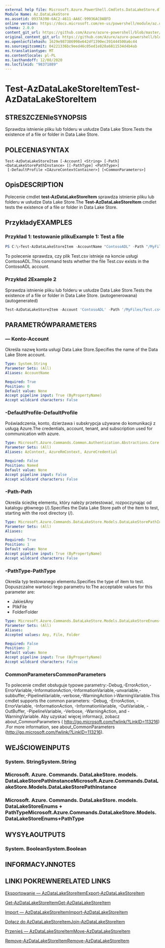 ```yaml
---
external help file: Microsoft.Azure.PowerShell.Cmdlets.DataLakeStore.dll-Help.xml
Module Name: Az.DataLakeStore
ms.assetid: 0937A390-6AC2-4611-AA6C-99936AC0ABFD
online version: https://docs.microsoft.com/en-us/powershell/module/az.datalakestore/test-azdatalakestoreitem
schema: 2.0.0
content_git_url: https://github.com/Azure/azure-powershell/blob/master/src/DataLakeStore/DataLakeStore/help/Test-AzDataLakeStoreItem.md
original_content_git_url: https://github.com/Azure/azure-powershell/blob/master/src/DataLakeStore/DataLakeStore/help/Test-AzDataLakeStoreItem.md
ms.openlocfilehash: 1629e987386998e642df1390ec391444500a6c44
ms.sourcegitcommit: 04221336bc9eed46c05ed1e828a6811534d4b4ab
ms.translationtype: MT
ms.contentlocale: pl-PL
ms.lasthandoff: 12/08/2020
ms.locfileid: "98371889"
---
```

# <span data-ttu-id="c0b67-101">Test-AzDataLakeStoreItem</span><span class="sxs-lookup"><span data-stu-id="c0b67-101">Test-AzDataLakeStoreItem</span></span>

## <span data-ttu-id="c0b67-102">STRESZCZENIe</span><span class="sxs-lookup"><span data-stu-id="c0b67-102">SYNOPSIS</span></span>
<span data-ttu-id="c0b67-103">Sprawdza istnienie pliku lub folderu w usłudze Data Lake Store.</span><span class="sxs-lookup"><span data-stu-id="c0b67-103">Tests the existence of a file or folder in Data Lake Store.</span></span>

## <span data-ttu-id="c0b67-104">POLECENIA</span><span class="sxs-lookup"><span data-stu-id="c0b67-104">SYNTAX</span></span>

```
Test-AzDataLakeStoreItem [-Account] <String> [-Path] <DataLakeStorePathInstance> [[-PathType] <PathType>]
 [-DefaultProfile <IAzureContextContainer>] [<CommonParameters>]
```

## <span data-ttu-id="c0b67-105">Opis</span><span class="sxs-lookup"><span data-stu-id="c0b67-105">DESCRIPTION</span></span>
<span data-ttu-id="c0b67-106">Polecenie cmdlet **test-AzDataLakeStoreItem** sprawdza istnienie pliku lub folderu w usłudze Data Lake Store.</span><span class="sxs-lookup"><span data-stu-id="c0b67-106">The **Test-AzDataLakeStoreItem** cmdlet tests the existence of a file or folder in Data Lake Store.</span></span>

## <span data-ttu-id="c0b67-107">Przykłady</span><span class="sxs-lookup"><span data-stu-id="c0b67-107">EXAMPLES</span></span>

### <span data-ttu-id="c0b67-108">Przykład 1: testowanie pliku</span><span class="sxs-lookup"><span data-stu-id="c0b67-108">Example 1: Test a file</span></span>
```powershell
PS C:\>Test-AzDataLakeStoreItem -AccountName "ContosoADL" -Path "/MyFiles/Test.csv"
```

<span data-ttu-id="c0b67-109">To polecenie sprawdza, czy plik Test.csv istnieje na koncie usługi ContosoADL.</span><span class="sxs-lookup"><span data-stu-id="c0b67-109">This command tests whether the file Test.csv exists in the ContosoADL account.</span></span>

### <span data-ttu-id="c0b67-110">Przykład 2</span><span class="sxs-lookup"><span data-stu-id="c0b67-110">Example 2</span></span>

<span data-ttu-id="c0b67-111">Sprawdza istnienie pliku lub folderu w usłudze Data Lake Store.</span><span class="sxs-lookup"><span data-stu-id="c0b67-111">Tests the existence of a file or folder in Data Lake Store.</span></span> <span data-ttu-id="c0b67-112">(autogenerowana)</span><span class="sxs-lookup"><span data-stu-id="c0b67-112">(autogenerated)</span></span>

<!-- Aladdin Generated Example -->
```powershell
Test-AzDataLakeStoreItem -Account 'ContosoADL' -Path '/MyFiles/Test.csv' -PathType Any
```

## <span data-ttu-id="c0b67-113">PARAMETRÓW</span><span class="sxs-lookup"><span data-stu-id="c0b67-113">PARAMETERS</span></span>

### <span data-ttu-id="c0b67-114">— Konto</span><span class="sxs-lookup"><span data-stu-id="c0b67-114">-Account</span></span>
<span data-ttu-id="c0b67-115">Określa nazwę konta usługi Data Lake Store.</span><span class="sxs-lookup"><span data-stu-id="c0b67-115">Specifies the name of the Data Lake Store account.</span></span>

```yaml
Type: System.String
Parameter Sets: (All)
Aliases: AccountName

Required: True
Position: 0
Default value: None
Accept pipeline input: True (ByPropertyName)
Accept wildcard characters: False
```

### <span data-ttu-id="c0b67-116">-DefaultProfile</span><span class="sxs-lookup"><span data-stu-id="c0b67-116">-DefaultProfile</span></span>
<span data-ttu-id="c0b67-117">Poświadczenia, konto, dzierżawa i subskrypcja używane do komunikacji z usługą Azure.</span><span class="sxs-lookup"><span data-stu-id="c0b67-117">The credentials, account, tenant, and subscription used for communication with azure.</span></span>

```yaml
Type: Microsoft.Azure.Commands.Common.Authentication.Abstractions.Core.IAzureContextContainer
Parameter Sets: (All)
Aliases: AzContext, AzureRmContext, AzureCredential

Required: False
Position: Named
Default value: None
Accept pipeline input: False
Accept wildcard characters: False
```

### <span data-ttu-id="c0b67-118">-Path</span><span class="sxs-lookup"><span data-stu-id="c0b67-118">-Path</span></span>
<span data-ttu-id="c0b67-119">Określa ścieżkę elementu, który należy przetestować, rozpoczynając od katalogu głównego (/).</span><span class="sxs-lookup"><span data-stu-id="c0b67-119">Specifies the Data Lake Store path of the item to test, starting with the root directory (/).</span></span>

```yaml
Type: Microsoft.Azure.Commands.DataLakeStore.Models.DataLakeStorePathInstance
Parameter Sets: (All)
Aliases:

Required: True
Position: 1
Default value: None
Accept pipeline input: True (ByPropertyName)
Accept wildcard characters: False
```

### <span data-ttu-id="c0b67-120">-PathType</span><span class="sxs-lookup"><span data-stu-id="c0b67-120">-PathType</span></span>
<span data-ttu-id="c0b67-121">Określa typ testowanego elementu.</span><span class="sxs-lookup"><span data-stu-id="c0b67-121">Specifies the type of item to test.</span></span>
<span data-ttu-id="c0b67-122">Dopuszczalne wartości tego parametru to:</span><span class="sxs-lookup"><span data-stu-id="c0b67-122">The acceptable values for this parameter are:</span></span>
- <span data-ttu-id="c0b67-123">Jakieś</span><span class="sxs-lookup"><span data-stu-id="c0b67-123">Any</span></span> 
- <span data-ttu-id="c0b67-124">Plik</span><span class="sxs-lookup"><span data-stu-id="c0b67-124">File</span></span> 
- <span data-ttu-id="c0b67-125">Folder</span><span class="sxs-lookup"><span data-stu-id="c0b67-125">Folder</span></span>

```yaml
Type: Microsoft.Azure.Commands.DataLakeStore.Models.DataLakeStoreEnums+PathType
Parameter Sets: (All)
Aliases:
Accepted values: Any, File, Folder

Required: False
Position: 2
Default value: None
Accept pipeline input: True (ByPropertyName)
Accept wildcard characters: False
```

### <span data-ttu-id="c0b67-126">CommonParameters</span><span class="sxs-lookup"><span data-stu-id="c0b67-126">CommonParameters</span></span>
<span data-ttu-id="c0b67-127">To polecenie cmdlet obsługuje typowe parametry:-Debug,-ErrorAction,-ErrorVariable,-InformationAction,-InformationVariable,-unvariable,-subbuffer,-PipelineVariable,-verbose,-WarningAction i-WarningVariable.</span><span class="sxs-lookup"><span data-stu-id="c0b67-127">This cmdlet supports the common parameters: -Debug, -ErrorAction, -ErrorVariable, -InformationAction, -InformationVariable, -OutVariable, -OutBuffer, -PipelineVariable, -Verbose, -WarningAction, and -WarningVariable.</span></span> <span data-ttu-id="c0b67-128">Aby uzyskać więcej informacji, zobacz about_CommonParameters ( http://go.microsoft.com/fwlink/?LinkID=113216) .</span><span class="sxs-lookup"><span data-stu-id="c0b67-128">For more information, see about_CommonParameters (http://go.microsoft.com/fwlink/?LinkID=113216).</span></span>

## <span data-ttu-id="c0b67-129">WEJŚCIOWE</span><span class="sxs-lookup"><span data-stu-id="c0b67-129">INPUTS</span></span>

### <span data-ttu-id="c0b67-130">System. String</span><span class="sxs-lookup"><span data-stu-id="c0b67-130">System.String</span></span>

### <span data-ttu-id="c0b67-131">Microsoft. Azure. Commands. DataLakeStore. models. DataLakeStorePathInstance</span><span class="sxs-lookup"><span data-stu-id="c0b67-131">Microsoft.Azure.Commands.DataLakeStore.Models.DataLakeStorePathInstance</span></span>

### <span data-ttu-id="c0b67-132">Microsoft. Azure. Commands. DataLakeStore. models. DataLakeStoreEnums + PathType</span><span class="sxs-lookup"><span data-stu-id="c0b67-132">Microsoft.Azure.Commands.DataLakeStore.Models.DataLakeStoreEnums+PathType</span></span>

## <span data-ttu-id="c0b67-133">WYSYŁA</span><span class="sxs-lookup"><span data-stu-id="c0b67-133">OUTPUTS</span></span>

### <span data-ttu-id="c0b67-134">System. Boolean</span><span class="sxs-lookup"><span data-stu-id="c0b67-134">System.Boolean</span></span>

## <span data-ttu-id="c0b67-135">INFORMACYJN</span><span class="sxs-lookup"><span data-stu-id="c0b67-135">NOTES</span></span>

## <span data-ttu-id="c0b67-136">LINKI POKREWNE</span><span class="sxs-lookup"><span data-stu-id="c0b67-136">RELATED LINKS</span></span>

[<span data-ttu-id="c0b67-137">Eksportowanie — AzDataLakeStoreItem</span><span class="sxs-lookup"><span data-stu-id="c0b67-137">Export-AzDataLakeStoreItem</span></span>](./Export-AzDataLakeStoreItem.md)

[<span data-ttu-id="c0b67-138">Get-AzDataLakeStoreItem</span><span class="sxs-lookup"><span data-stu-id="c0b67-138">Get-AzDataLakeStoreItem</span></span>](./Get-AzDataLakeStoreItem.md)

[<span data-ttu-id="c0b67-139">Import — AzDataLakeStoreItem</span><span class="sxs-lookup"><span data-stu-id="c0b67-139">Import-AzDataLakeStoreItem</span></span>](./Import-AzDataLakeStoreItem.md)

[<span data-ttu-id="c0b67-140">Dołącz do AzDataLakeStoreItem</span><span class="sxs-lookup"><span data-stu-id="c0b67-140">Join-AzDataLakeStoreItem</span></span>](./Join-AzDataLakeStoreItem.md)

[<span data-ttu-id="c0b67-141">Przenieś — AzDataLakeStoreItem</span><span class="sxs-lookup"><span data-stu-id="c0b67-141">Move-AzDataLakeStoreItem</span></span>](./Move-AzDataLakeStoreItem.md)

[<span data-ttu-id="c0b67-142">Remove-AzDataLakeStoreItem</span><span class="sxs-lookup"><span data-stu-id="c0b67-142">Remove-AzDataLakeStoreItem</span></span>](./Remove-AzDataLakeStoreItem.md)


